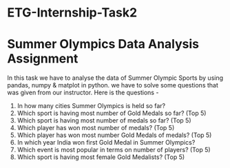 # ETG-Internship-Task2
<h1>
Summer Olympics Data Analysis Assignment
</h1>

In this task we have to analyse the data of Summer Olympic Sports by using pandas, numpy & matplot in python. we have to solve some questions that was given from our instructor. Here is the questions -
<ol>
  <li> In how many cities Summer Olympics is held so far?</li>
  <li>  Which sport is having most number of Gold Medals so far? (Top 5)</li>
  <li>  Which sport is having most number of medals so far? (Top 5)</li>
   <li> Which player has won most number of medals? (Top 5)</li>
    <li>Which player has won most number Gold Medals of medals? (Top 5)</li>
    <li>In which year India won first Gold Medal in Summer Olympics?</li>
    <li>Which event is most popular in terms on number of players? (Top 5)</li>
    <li>Which sport is having most female Gold Medalists? (Top 5)</li>
</ol>
